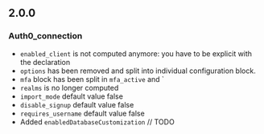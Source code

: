 ## 2.0.0
### Auth0_connection
* `enabled_client` is not computed anymore: you have to be explicit with the declaration
* `options` has been removed and split into individual configuration block. 
* `mfa` block has been split in `mfa_active` and `
* `realms` is no longer computed
* `import_mode` default value false
* `disable_signup` default value false
* `requires_username` default value false
* Added `enabledDatabaseCustomization` // TODO
